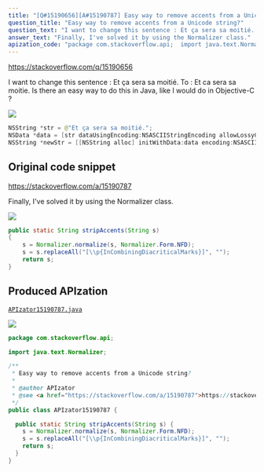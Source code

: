 ```yaml
---
title: "[Q#15190656][A#15190787] Easy way to remove accents from a Unicode string?"
question_title: "Easy way to remove accents from a Unicode string?"
question_text: "I want to change this sentence : Et ça sera sa moitié. To : Et ca sera sa moitie. Is there an easy way to do this in Java, like I would do in Objective-C ?"
answer_text: "Finally, I've solved it by using the Normalizer class."
apization_code: "package com.stackoverflow.api;  import java.text.Normalizer;  /**  * Easy way to remove accents from a Unicode string?  *  * @author APIzator  * @see <a href=\"https://stackoverflow.com/a/15190787\">https://stackoverflow.com/a/15190787</a>  */ public class APIzator15190787 {    public static String stripAccents(String s) {     s = Normalizer.normalize(s, Normalizer.Form.NFD);     s = s.replaceAll(\"[\\\\p{InCombiningDiacriticalMarks}]\", \"\");     return s;   } }"
---
```


https://stackoverflow.com/q/15190656

I want to change this sentence :
Et ça sera sa moitié.
To :
Et ca sera sa moitie.
Is there an easy way to do this in Java, like I would do in Objective-C ?


<div class="code-logo"><img src="/stackoverflow.png" /></div>

```java
NSString *str = @"Et ça sera sa moitié.";
NSData *data = [str dataUsingEncoding:NSASCIIStringEncoding allowLossyConversion:YES];
NSString *newStr = [[NSString alloc] initWithData:data encoding:NSASCIIStringEncoding];
```


## Original code snippet

https://stackoverflow.com/a/15190787

Finally, I&#x27;ve solved it by using the Normalizer class.

<div class="code-logo"><img src="/stackoverflow.png" /></div>

```java
public static String stripAccents(String s) 
{
    s = Normalizer.normalize(s, Normalizer.Form.NFD);
    s = s.replaceAll("[\\p{InCombiningDiacriticalMarks}]", "");
    return s;
}
```

## Produced APIzation

[`APIzator15190787.java`](https://github.com/blind-papers/apization-temp-data/raw/main/search/APIzator15190787.java)

<div class="code-logo"><img src="/apizator.png" /></div>

```java
package com.stackoverflow.api;

import java.text.Normalizer;

/**
 * Easy way to remove accents from a Unicode string?
 *
 * @author APIzator
 * @see <a href="https://stackoverflow.com/a/15190787">https://stackoverflow.com/a/15190787</a>
 */
public class APIzator15190787 {

  public static String stripAccents(String s) {
    s = Normalizer.normalize(s, Normalizer.Form.NFD);
    s = s.replaceAll("[\\p{InCombiningDiacriticalMarks}]", "");
    return s;
  }
}

```